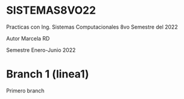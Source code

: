 # SISTEMAS8VO22
Practicas con Ing. Sistemas Computacionales 8vo Semestre del 2022

Autor Marcela RD

Semestre Enero-Junio 2022

# Branch 1 (linea1)
Primero branch

